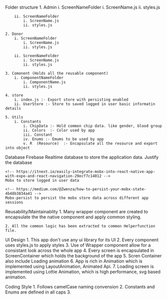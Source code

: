Folder structure
    1. Admin
        i. ScreenNameFolder
            i. ScreenName.js
            ii. styles.js

        ii. ScreenNameFolder
            i. ScreenName.js
            ii. styles.js

    2. Donor
        i. ScreenNameFolder
            i. ScreenName.js
            ii. styles.js

        ii. ScreenNameFolder
            i. ScreenName.js
            ii. styles.js

    3. Comonent (Holds all the reusable component)
        i. ComponentNameFolder
            i. ComponentName.js
            ii. styles.js

    4. store
        i. index.js :- Export store with persisting enabled
        ii. UserStore :- Store to saved logged in user basic informatin details

    5. Utils
        i. Constants
            i. ChipData :- Hold common chip data. like gender, blood group
            ii. Colors  :- Color used by app
            iii. Constant 
            iv. Enums :- Emums to be used by app
            v. R  (Resource)  :- Encapsulate all the resource and export into object




Database
    Firebase Realtime database to store the application data.
        Justify the database


    <!-- https://itnext.io/easily-integrate-mobx-into-react-native-app-with-expo-and-react-navigation-29ecf7c14012 -->
    Mobx to store logged in user data

    <!-- https://medium.com/@Zwenza/how-to-persist-your-mobx-state-4b48b3834a41 -->
    Mobx-persist to persist the mobx store data across different app sessions

Reusability/Maintainablity
    1. Many wrapper component are created to encapsulate the the native component 
       and apply common styling.

    2. All the common logic has been extracted to common Helperfunction file.

UI Design
    1. This app don't use any ui library for its UI
    2. Every component uses styles.js to apply styles
    3. Use of Wrapper component allow for a consistant look across the whole app
    4. Every screen is encapsulated in ScreenContainer which holds the background of the app
    5. Scren Container also include Loading animation 
    6. App is rich in Animation which is implemented using LayoutAnimation, Animated Api.
    7. Loading screen is implemented using Lottie Animation, which is high performance, svg based animation.

Coding Style
    1. Follows camelCase naming convension
    2. Constants and Enums are defined in all caps
    3. 


